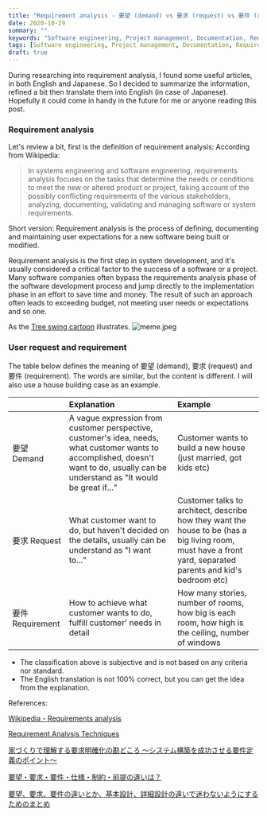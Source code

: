 ```yaml
---
title: "Requirement analysis - 要望 (demand) vs 要求 (request) vs 要件 (requirement)"
date: 2020-10-29
summary: ""
keywords: "Software engineering, Project management, Documentation, Requirement analysis"
tags: [Software engineering, Project management, Documentation, Requirement analysis]
draft: true
---
```


During researching into requirement analysis, I found some useful articles, in both English and Japanese. So I decided to summarize the information, refined a bit then translate them into English (in case of Japanese). Hopefully it could come in handy in the future for me or anyone reading this post.

### Requirement analysis

Let's review a bit, first is the definition of requirement analysis:
According from Wikipedia:
> In systems engineering and software engineering, requirements analysis focuses on the tasks that determine the needs or conditions to meet the new or altered product or project, taking account of the possibly conflicting requirements of the various stakeholders, analyzing, documenting, validating and managing software or system requirements.

Short version: Requirement analysis is the process of defining, documenting and maintaining user expectations for a new software being built or modified.

Requirement analysis is the first step in system development, and it's usually considered a critical factor to the success of a software or a project. Many software companies often bypass the requirements analysis phase of the software development process and jump directly to the implementation phase in an effort to save time and money. The result of such an approach often leads to exceeding budget, not meeting user needs or expectations and so one.

As the [Tree swing cartoon](https://en.wikipedia.org/wiki/Tree_swing_cartoon) illustrates.
![meme.jpeg](meme.jpeg)

### User request and requirement
The table below defines the meaning of 要望 (demand), 要求 (request) and 要件 (requirement). The words are similar, but the content is different. I will also use a house building case as an example.

||Explanation|Example|
|:----|:----|:----|
|要望 Demand|A vague expression from customer perspective, customer's idea, needs, what customer wants to accomplished, doesn't want to do, usually can be understand as "It would be great if..."|Customer wants to build a new house (just married, got kids etc)|
|要求 Request|What customer want to do, but haven't decided on the details, usually can be understand as "I want to..."|Customer talks to architect, describe how they want the house to be (has a big living room, must have a front yard, separated parents and kid's bedroom etc)|
|要件 Requirement|How to achieve what customer wants to do, fulfill customer' needs in detail|How many stories, number of rooms, how big is each room, how high is the ceiling, number of windows|

* The classification above is subjective and is not based on any criteria nor standard.
* The English translation is not 100% correct, but you can get the idea from the explanation.


References:

[Wikipedia - Requirements analysis](https://en.wikipedia.org/wiki/Requirements_analysis)

[Requirement Analysis Techniques](https://www.visual-paradigm.com/guide/requirements-gathering/requirement-analysis-techniques/)

[家づくりで理解する要求明確化の勘どころ ～システム構築を成功させる要件定義のポイント～](https://www.ipa.go.jp/sec/reports/20180327.html)

[要望・要求・要件・仕様・制約・前提の違いは？](https://qiita.com/digdagdag/items/2808205d89344ab8a3a1)

[要望、要求、要件の違いとか、基本設計、詳細設計の違いで迷わないようにするためのまとめ](https://qiita.com/imasaaki/items/69a1e58903b477e33c8e)